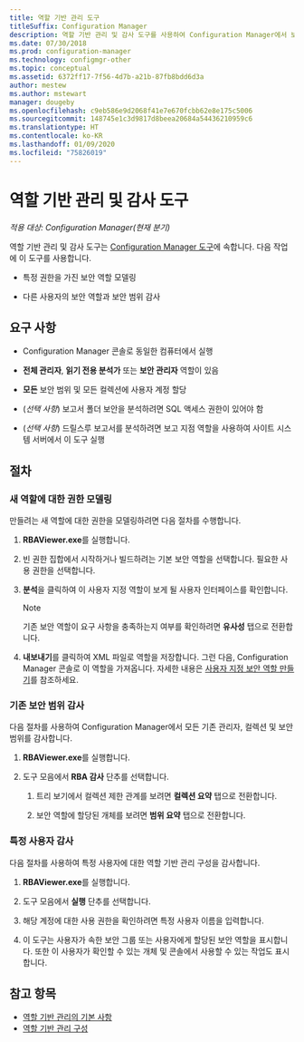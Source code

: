```yaml
---
title: 역할 기반 관리 도구
titleSuffix: Configuration Manager
description: 역할 기반 관리 및 감사 도구를 사용하여 Configuration Manager에서 보안 역할 및 범위를 모델링하고 감사합니다.
ms.date: 07/30/2018
ms.prod: configuration-manager
ms.technology: configmgr-other
ms.topic: conceptual
ms.assetid: 6372ff17-7f56-4d7b-a21b-87fb8bdd6d3a
author: mestew
ms.author: mstewart
manager: dougeby
ms.openlocfilehash: c9eb586e9d2068f41e7e670fcbb62e8e175c5006
ms.sourcegitcommit: 148745e1c3d9817d8beea20684a54436210959c6
ms.translationtype: HT
ms.contentlocale: ko-KR
ms.lasthandoff: 01/09/2020
ms.locfileid: "75826019"
---
```

# <a name="role-based-administration-and-auditing-tool"></a>역할 기반 관리 및 감사 도구

*적용 대상: Configuration Manager(현재 분기)*

역할 기반 관리 및 감사 도구는 [Configuration Manager 도구](/sccm/core/support/tools)에 속합니다. 다음 작업에 이 도구를 사용합니다.

- 특정 권한을 가진 보안 역할 모델링  

- 다른 사용자의 보안 역할과 보안 범위 감사



## <a name="requirements"></a>요구 사항

- Configuration Manager 콘솔로 동일한 컴퓨터에서 실행  

- **전체 관리자**, **읽기 전용 분석가** 또는 **보안 관리자** 역할이 있음  

- **모든** 보안 범위 및 모든 컬렉션에 사용자 계정 할당  

- (*선택 사항*) 보고서 폴더 보안을 분석하려면 SQL 액세스 권한이 있어야 함  

- (*선택 사항*) 드릴스루 보고서를 분석하려면 보고 지점 역할을 사용하여 사이트 시스템 서버에서 이 도구 실행



## <a name="procedures"></a>절차


### <a name="model-permissions-for-a-new-role"></a>새 역할에 대한 권한 모델링

만들려는 새 역할에 대한 권한을 모델링하려면 다음 절차를 수행합니다. 

1. **RBAViewer.exe**를 실행합니다.  

2. 빈 권한 집합에서 시작하거나 빌드하려는 기본 보안 역할을 선택합니다. 필요한 사용 권한을 선택합니다.  

3. **분석**을 클릭하여 이 사용자 지정 역할이 보게 될 사용자 인터페이스를 확인합니다.  

    > [!Note]  
    > 기존 보안 역할이 요구 사항을 충족하는지 여부를 확인하려면 **유사성** 탭으로 전환합니다.  

4. **내보내기**를 클릭하여 XML 파일로 역할을 저장합니다. 그런 다음, Configuration Manager 콘솔로 이 역할을 가져옵니다. 자세한 내용은 [사용자 지정 보안 역할 만들기](/sccm/core/servers/deploy/configure/configure-role-based-administration#BKMK_CreateSecRole)를 참조하세요.


### <a name="audit-existing-security-scopes"></a>기존 보안 범위 감사

다음 절차를 사용하여 Configuration Manager에서 모든 기존 관리자, 컬렉션 및 보안 범위를 감사합니다.

1. **RBAViewer.exe**를 실행합니다.  

2. 도구 모음에서 **RBA 감사** 단추를 선택합니다.  

    1. 트리 보기에서 컬렉션 제한 관계를 보려면 **컬렉션 요약** 탭으로 전환합니다.  

    2. 보안 역할에 할당된 개체를 보려면 **범위 요약** 탭으로 전환합니다.  


### <a name="audit-a-specific-user"></a>특정 사용자 감사

다음 절차를 사용하여 특정 사용자에 대한 역할 기반 관리 구성을 감사합니다.

1. **RBAViewer.exe**를 실행합니다.  

2. 도구 모음에서 **실행** 단추를 선택합니다.  

3. 해당 계정에 대한 사용 권한을 확인하려면 특정 사용자 이름을 입력합니다.  

4. 이 도구는 사용자가 속한 보안 그룹 또는 사용자에게 할당된 보안 역할을 표시합니다. 또한 이 사용자가 확인할 수 있는 개체 및 콘솔에서 사용할 수 있는 작업도 표시합니다.  



## <a name="see-also"></a>참고 항목

- [역할 기반 관리의 기본 사항](/sccm/core/understand/fundamentals-of-role-based-administration)
- [역할 기반 관리 구성](/sccm/core/servers/deploy/configure/configure-role-based-administration)
